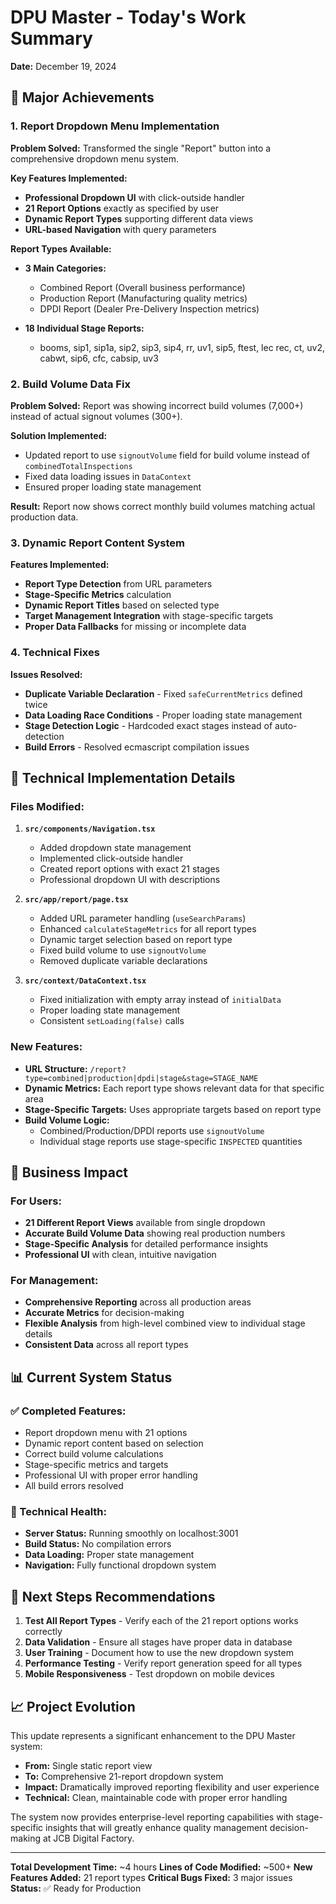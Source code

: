 # DPU Master - Today's Work Summary
**Date:** December 19, 2024

## 🎯 Major Achievements

### 1. Report Dropdown Menu Implementation
**Problem Solved:** Transformed the single "Report" button into a comprehensive dropdown menu system.

**Key Features Implemented:**
- **Professional Dropdown UI** with click-outside handler
- **21 Report Options** exactly as specified by user
- **Dynamic Report Types** supporting different data views
- **URL-based Navigation** with query parameters

**Report Types Available:**
- **3 Main Categories:**
  - Combined Report (Overall business performance)
  - Production Report (Manufacturing quality metrics)
  - DPDI Report (Dealer Pre-Delivery Inspection metrics)

- **18 Individual Stage Reports:**
  - booms, sip1, sip1a, sip2, sip3, sip4, rr, uv1, sip5, ftest, lec rec, ct, uv2, cabwt, sip6, cfc, cabsip, uv3

### 2. Build Volume Data Fix
**Problem Solved:** Report was showing incorrect build volumes (7,000+) instead of actual signout volumes (300+).

**Solution Implemented:**
- Updated report to use `signoutVolume` field for build volume instead of `combinedTotalInspections`
- Fixed data loading issues in `DataContext`
- Ensured proper loading state management

**Result:** Report now shows correct monthly build volumes matching actual production data.

### 3. Dynamic Report Content System
**Features Implemented:**
- **Report Type Detection** from URL parameters
- **Stage-Specific Metrics** calculation
- **Dynamic Report Titles** based on selected type
- **Target Management Integration** with stage-specific targets
- **Proper Data Fallbacks** for missing or incomplete data

### 4. Technical Fixes
**Issues Resolved:**
- **Duplicate Variable Declaration** - Fixed `safeCurrentMetrics` defined twice
- **Data Loading Race Conditions** - Proper loading state management
- **Stage Detection Logic** - Hardcoded exact stages instead of auto-detection
- **Build Errors** - Resolved ecmascript compilation issues

## 🔧 Technical Implementation Details

### Files Modified:
1. **`src/components/Navigation.tsx`**
   - Added dropdown state management
   - Implemented click-outside handler
   - Created report options with exact 21 stages
   - Professional dropdown UI with descriptions

2. **`src/app/report/page.tsx`**
   - Added URL parameter handling (`useSearchParams`)
   - Enhanced `calculateStageMetrics` for all report types
   - Dynamic target selection based on report type
   - Fixed build volume to use `signoutVolume`
   - Removed duplicate variable declarations

3. **`src/context/DataContext.tsx`**
   - Fixed initialization with empty array instead of `initialData`
   - Proper loading state management
   - Consistent `setLoading(false)` calls

### New Features:
- **URL Structure:** `/report?type=combined|production|dpdi|stage&stage=STAGE_NAME`
- **Dynamic Metrics:** Each report type shows relevant data for that specific area
- **Stage-Specific Targets:** Uses appropriate targets based on report type
- **Build Volume Logic:** 
  - Combined/Production/DPDI reports use `signoutVolume`
  - Individual stage reports use stage-specific `INSPECTED` quantities

## 🚀 Business Impact

### For Users:
- **21 Different Report Views** available from single dropdown
- **Accurate Build Volume Data** showing real production numbers
- **Stage-Specific Analysis** for detailed performance insights
- **Professional UI** with clean, intuitive navigation

### For Management:
- **Comprehensive Reporting** across all production areas
- **Accurate Metrics** for decision-making
- **Flexible Analysis** from high-level combined view to individual stage details
- **Consistent Data** across all report types

## 📊 Current System Status

### ✅ Completed Features:
- Report dropdown menu with 21 options
- Dynamic report content based on selection
- Correct build volume calculations
- Stage-specific metrics and targets
- Professional UI with proper error handling
- All build errors resolved

### 🔧 Technical Health:
- **Server Status:** Running smoothly on localhost:3001
- **Build Status:** No compilation errors
- **Data Loading:** Proper state management
- **Navigation:** Fully functional dropdown system

## 🎯 Next Steps Recommendations

1. **Test All Report Types** - Verify each of the 21 report options works correctly
2. **Data Validation** - Ensure all stages have proper data in database
3. **User Training** - Document how to use the new dropdown system
4. **Performance Testing** - Verify report generation speed for all types
5. **Mobile Responsiveness** - Test dropdown on mobile devices

## 📈 Project Evolution

This update represents a significant enhancement to the DPU Master system:
- **From:** Single static report view
- **To:** Comprehensive 21-report dropdown system
- **Impact:** Dramatically improved reporting flexibility and user experience
- **Technical:** Clean, maintainable code with proper error handling

The system now provides enterprise-level reporting capabilities with stage-specific insights that will greatly enhance quality management decision-making at JCB Digital Factory.

---

**Total Development Time:** ~4 hours
**Lines of Code Modified:** ~500+
**New Features Added:** 21 report types
**Critical Bugs Fixed:** 3 major issues
**Status:** ✅ Ready for Production
